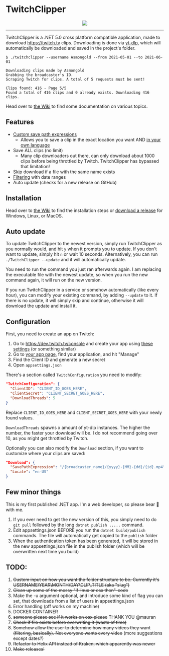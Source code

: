 # TwitchClipper
<div align="center">
 <img src="https://i.imgur.com/kZbRVEz.gif" />
</div>

<hr>

TwitchClipper is a .NET 5.0 cross platform compatible application, made to download https://twitch.tv clips. Downloading is done via [yt-dlp](https://github.com/yt-dlp/yt-dlp), which will automatically be downloaded and saved in the project's folder.

```
$ ./twitchclipper --username Asmongold --from 2021-05-01 --to 2021-06-01

Downloading clips made by Asmongold
Grabbing the broadcaster's ID.
Scraping Twitch for clips. A total of 5 requests must be sent!

Clips found: 416 - Page 5/5
Found a total of 416 clips and 0 already exists. Downloading 416 clips.
```

Head over to [the Wiki](https://github.com/mortenmoulder/TwitchClipper/wiki) to find some documentation on various topics.

## Features
* [Custom save path expressions](https://github.com/mortenmoulder/TwitchClipper/wiki/Custom-save-expressions)
  * Allows you to save a clip in the exact location you want AND [in your own language](https://github.com/mortenmoulder/TwitchClipper/wiki/Language-support)
* Save ALL clips (no limit)
  * Many clip downloaders out there, can only download about 1000 clips before being throttled by Twitch. TwitchClipper has bypassed that limitation!
* Skip download if a file with the same name exists
* [Filtering](https://github.com/mortenmoulder/TwitchClipper/wiki/Command-line-arguments) with date ranges
* Auto update (checks for a new release on GitHub)

## Installation
Head over to [the Wiki](https://github.com/mortenmoulder/TwitchClipper/wiki/Installation) to find the installation steps or [download a release](https://github.com/mortenmoulder/TwitchClipper/releases) for Windows, Linux, or MacOS.

## Auto update
To update TwitchClipper to the newest version, simply run TwitchClipper as you normally would, and hit `y` when it prompts you to update. If you don't want to update, simply hit `n` or wait 10 seconds. Alternatively, you can run `./TwitchClipper --update` and it will automatically update.

You need to run the command you just ran afterwards again. I am replacing the executable file with the newest update, so when you run the new command again, it will run on the new version.

If you run TwitchClipper in a service or somehow automatically (like every hour), you can modify your existing command, by adding `--update` to it. If there is no update, it will simply skip and continue, otherwise it will download the update and install it.

## Configuration
First, you need to create an app on Twitch:

1. Go to https://dev.twitch.tv/console and create your app using [these settings](https://i.imgur.com/NeOdHXu.png) (or something similar)
2. Go to [your app page](https://dev.twitch.tv/console/apps), find your application, and hit "Manage" 
3. Find the Client ID and generate a new secret
4. Open `appsettings.json`

There's a section called `TwitchConfiguration` you need to modify:

```json
"TwitchConfiguration": {
  "ClientID": "CLIENT_ID_GOES_HERE",
  "ClientSecret": "CLIENT_SECRET_GOES_HERE",
  "DownloadThreads": 5
}
```

Replace `CLIENT_ID_GOES_HERE` and `CLIENT_SECRET_GOES_HERE` with your newly found values.

`DownloadThreads` spawns x amount of yt-dlp instances. The higher the number, the faster your download will be. I do not recommend going over 10, as you might get throttled by Twitch.

Optionally you can also modify the `Download` section, if you want to customize where your clips are saved:

```json
"Download": {
  "SavePathExpression": "/{broadcaster_name}/{yyyy}-{MM}-{dd}/{id}.mp4",
  "Locale": "en-US"
}
```

## Few minor things
This is my first published .NET app. I'm a web developer, so please bear 🐻 with me.

1. If you ever need to get the new version of this, you simply need to do `git pull` followed by the long `dotnet publish .....` command.
2. Edit appsettings.json BEFORE you run the `dotnet build/publish` commands. The file will automatically get copied to the `publish` folder
3. When the authentication token has been generated, it will be stored in the new appsettings.json file in the publish folder (which will be overwritten next time you build)

## TODO:
1. ~~Custom input on how you want the folder structure to be. Currently it's USERNAME\YEAR\MONTH\DAY\CLIP_TITLE (aka "slug")~~
2. ~~Clean up some of the messy "if linux or osx then"-code~~
3. Make the -u argument optional, and introduce some kind of flag you can set, that downloads from a list of users in appsettings.json
4. Error handling (pff works on my machine)
5. DOCKER CONTAINER
6. ~~someone please see if it works on osx please~~ THANK YOU @mauran
7. ~~Check if file exists before overwriting it (waste of time)~~
8. ~~Somehow allow the user to determine how many videos they want (filtering, basically). Not everyone wants every video~~ (more suggestions except dates?)
9. ~~Refactor to Helix API instead of Kraken, which apparently was newer~~
10. ~~Make releases!~~
